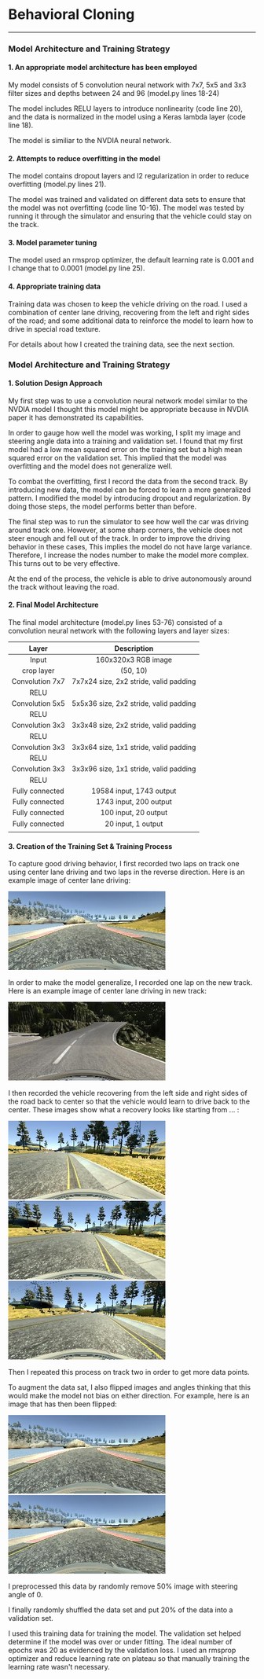 # **Behavioral Cloning** 

[//]: # (Image References)

[image2]: ./examples/center_2017_07_13_23_45_58_498.jpg "new track"
[image3]: ./examples/center_2017_07_13_19_20_34_746.jpg "Recovery Image"
[image4]: ./examples/center_2017_07_13_19_20_35_448.jpg "Recovery Image"
[image5]: ./examples/center_2017_07_13_19_20_35_826.jpg "Recovery Image"
[image6]: ./examples/center_2017_07_13_18_54_58_883.jpg "Normal Image"
[image7]: ./examples/center_2017_07_13_18_54_58_883_flip.png "Flipped Image"
 
---
### Model Architecture and Training Strategy

#### 1. An appropriate model architecture has been employed

My model consists of 5 convolution neural network with 7x7, 5x5 and 3x3 filter sizes and depths between 24 and 96 (model.py lines 18-24) 

The model includes RELU layers to introduce nonlinearity (code line 20), and the data is normalized in the model using a Keras lambda layer (code line 18).

The model is similiar to the NVDIA neural network.

#### 2. Attempts to reduce overfitting in the model

The model contains dropout layers and l2 regularization in order to reduce overfitting (model.py lines 21). 

The model was trained and validated on different data sets to ensure that the model was not overfitting (code line 10-16). The model was tested by running it through the simulator and ensuring that the vehicle could stay on the track.

#### 3. Model parameter tuning

The model used an rmsprop optimizer, the default learning rate is 0.001 and I change that to 0.0001 (model.py line 25).

#### 4. Appropriate training data

Training data was chosen to keep the vehicle driving on the road. I used a combination of center lane driving, recovering from the left and right sides of the road; and some additional data to reinforce the model to learn how to drive in special road texture. 

For details about how I created the training data, see the next section. 

### Model Architecture and Training Strategy

#### 1. Solution Design Approach

My first step was to use a convolution neural network model similar to the NVDIA model I thought this model might be appropriate because in NVDIA paper it has demonstrated its capabilities.

In order to gauge how well the model was working, I split my image and steering angle data into a training and validation set. I found that my first model had a low mean squared error on the training set but a high mean squared error on the validation set. This implied that the model was overfitting and the model does not generalize well.

To combat the overfitting, first I record the data from the second track. By introducing new data, the model can be forced to learn a more generalized pattern. I modified the model by introducing dropout and regularization. By doing those steps, the model performs better than before. 

The final step was to run the simulator to see how well the car was driving around track one. However, at some sharp corners, the vehicle does not steer enough and fell out of the track. In order to improve the driving behavior in these cases, This implies the model do not have large variance. Therefore, I increase the nodes number to make the model more complex. This turns out to be very effective.

At the end of the process, the vehicle is able to drive autonomously around the track without leaving the road.

#### 2. Final Model Architecture

The final model architecture (model.py lines 53-76) consisted of a convolution neural network with the following layers and layer sizes:

| Layer         		|     Description	        					| 
|:---------------------:|:---------------------------------------------:| 
| Input         		| 160x320x3 RGB image   				    	|
| crop layer         	| (50, 10)                                      | 
| Convolution 7x7     	| 7x7x24 size, 2x2 stride, valid padding        |
| RELU					|												|
| Convolution 5x5     	| 5x5x36 size, 2x2 stride, valid padding        |
| RELU					|												|
| Convolution 3x3     	| 3x3x48 size, 2x2 stride, valid padding        |
| RELU					|												|
| Convolution 3x3     	| 3x3x64 size, 1x1 stride, valid padding        |
| RELU					|												|
| Convolution 3x3     	| 3x3x96 size, 1x1 stride, valid padding        |
| RELU					|												|
| Fully connected		| 19584 input, 1743 output       				|
| Fully connected		| 1743 input, 200 output 						|
| Fully connected		| 100 input, 20 output     				    	|
| Fully connected		| 20 input, 1 output     				    	|
|						|												|

#### 3. Creation of the Training Set & Training Process

To capture good driving behavior, I first recorded two laps on track one using center lane driving and two laps in the reverse direction. Here is an example image of center lane driving:

![alt text][image6]

In order to make the model generalize, I recorded one lap on the new track. Here is an example image of center lane driving in new track:

![alt text][image2]

I then recorded the vehicle recovering from the left side and right sides of the road back to center so that the vehicle would learn to drive back to the center. These images show what a recovery looks like starting from ... :

![alt text][image3]
![alt text][image4]
![alt text][image5]

Then I repeated this process on track two in order to get more data points.

To augment the data sat, I also flipped images and angles thinking that this would make the model not bias on either direction. For example, here is an image that has then been flipped:

![alt text][image6]
![alt text][image7]

I preprocessed this data by randomly remove 50% image with steering angle of 0.

I finally randomly shuffled the data set and put 20% of the data into a validation set. 

I used this training data for training the model. The validation set helped determine if the model was over or under fitting. The ideal number of epochs was 20 as evidenced by the validation loss. I used an rmsprop optimizer and reduce learning rate on plateau so that manually training the learning rate wasn't necessary.
